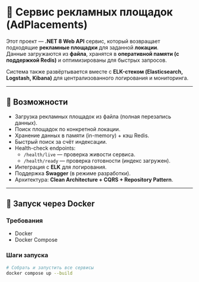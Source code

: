 # 📢 Сервис рекламных площадок (AdPlacements)

Этот проект — **.NET 8 Web API** сервис, который возвращает подходящие **рекламные площадки** для заданной **локации**.  
Данные загружаются из **файла**, хранятся в **оперативной памяти (с поддержкой Redis)** и оптимизированы для быстрых запросов.  

Система также развёртывается вместе с **ELK-стеком (Elasticsearch, Logstash, Kibana)** для централизованного логирования и мониторинга.

---

## 🚀 Возможности

- Загрузка рекламных площадок из файла (полная перезапись данных).
- Поиск площадок по конкретной локации.
- Хранение данных в памяти (in-memory) + кэш Redis.
- Быстрый поиск за счёт индексации.
- Health-check endpoints:
  - `/health/live` — проверка живости сервиса.
  - `/health/ready` — проверка готовности (индекс загружен).
- Интеграция с **ELK** для логирования.
- Поддержка **Swagger** (в режиме разработки).
- Архитектура: **Clean Architecture + CQRS + Repository Pattern**.

---

## 🐳 Запуск через Docker

### Требования
- Docker
- Docker Compose

### Шаги запуска
```bash
# Собрать и запустить все сервисы
docker compose up --build
